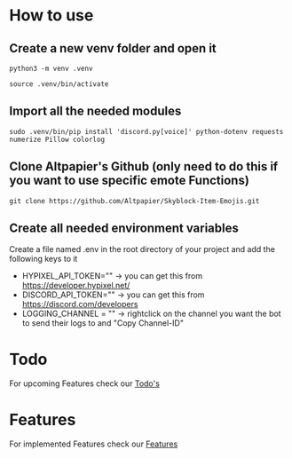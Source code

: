 # How to use


## Create a new venv folder and open it 
```
python3 -m venv .venv
```
```
source .venv/bin/activate
```

## Import all the needed modules
```
sudo .venv/bin/pip install 'discord.py[voice]' python-dotenv requests numerize Pillow colorlog

```

## Clone Altpapier's Github (only need to do this if you want to use specific emote Functions)
```
git clone https://github.com/Altpapier/Skyblock-Item-Emojis.git
```

## Create all needed environment variables
Create a file named .env in the root directory of your project and add the following keys to it

- HYPIXEL_API_TOKEN="" -> you can get this from https://developer.hypixel.net/
- DISCORD_API_TOKEN="" -> you can get this from https://discord.com/developers
- LOGGING_CHANNEL = "" -> rightclick on the channel you want the bot to send their logs to and "Copy Channel-ID"

# Todo 
For upcoming Features check our [Todo's](https://github.com/L3xtor/Skybot/blob/main/TODO.md)

# Features 
For implemented Features check our [Features](https://github.com/L3xtor/Skybot/blob/main/FEATURES.md)